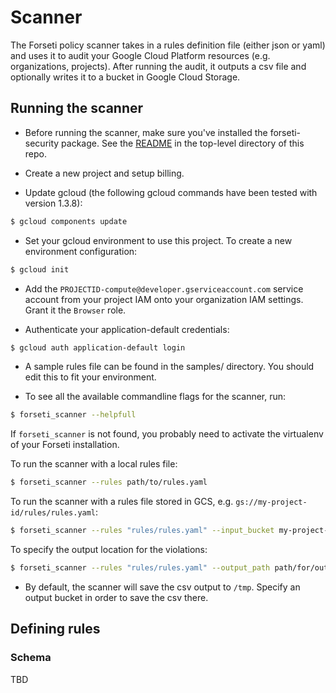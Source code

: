 # Scanner

The Forseti policy scanner takes in a rules definition file (either json or
yaml) and uses it to audit your Google Cloud Platform resources (e.g.
organizations, projects). After running the audit, it outputs a csv file and
optionally writes it to a bucket in Google Cloud Storage.

## Running the scanner

* Before running the scanner, make sure you've installed the forseti-security
  package. See the [README](/README.md) in the top-level directory of this repo.

* Create a new project and setup billing.

* Update gcloud (the following gcloud commands have been tested with version
  1.3.8):

```sh
$ gcloud components update
```

* Set your gcloud environment to use this project. To create a new environment
  configuration:

```sh
$ gcloud init
```

* Add the `PROJECTID-compute@developer.gserviceaccount.com` service account from
  your project IAM onto your organization IAM settings. Grant it the `Browser`
  role.

* Authenticate your application-default credentials:

```sh
$ gcloud auth application-default login
```

* A sample rules file can be found in the samples/ directory. You should edit
  this to fit your environment.

* To see all the available commandline flags for the scanner, run:

```sh
$ forseti_scanner --helpfull
```

If `forseti_scanner` is not found, you probably need to activate the virtualenv of
your Forseti installation.

To run the scanner with a local rules file:

```sh
$ forseti_scanner --rules path/to/rules.yaml
```

To run the scanner with a rules file stored in GCS, e.g.
`gs://my-project-id/rules/rules.yaml`:

```sh
$ forseti_scanner --rules "rules/rules.yaml" --input_bucket my-project-id
```

To specify the output location for the violations:

```sh
$ forseti_scanner --rules "rules/rules.yaml" --output_path path/for/output/
```

* By default, the scanner will save the csv output to `/tmp`. Specify an output bucket
in order to save the csv there.


## Defining rules

### Schema

TBD

```yaml
```
